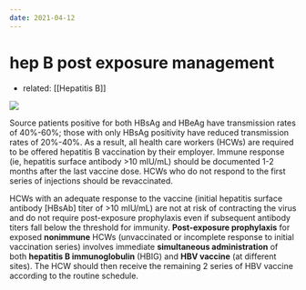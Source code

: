 ```yaml
---
date: 2021-04-12
---
```


# hep B post exposure management

- related: [[Hepatitis B]]

<!-- hep B post-exposure management -->

![](https://photos.thisispiggy.com/file/wikiFiles/image-20200601203613066.png)

Source patients positive for both HBsAg and HBeAg have transmission rates of 40%-60%; those with only HBsAg positivity have reduced transmission rates of 20%-40%. As a result, all health care workers (HCWs) are required to be offered hepatitis B vaccination by their employer. Immune response (ie, hepatitis surface antibody >10 mIU/mL) should be documented 1-2 months after the last vaccine dose. HCWs who do not respond to the first series of injections should be revaccinated.

HCWs with an adequate response to the vaccine (initial hepatitis surface antibody \[HBsAb] titer of >10 mIU/mL) are not at risk of contracting the virus and do not require post-exposure prophylaxis even if subsequent antibody titers fall below the threshold for immunity. **Post-exposure prophylaxis** for exposed **nonimmune** HCWs (unvaccinated or incomplete response to initial vaccination series) involves immediate **simultaneous administration** of both **hepatitis B immunoglobulin** (HBIG) and **HBV vaccine** (at different sites). The HCW should then receive the remaining 2 series of HBV vaccine according to the routine schedule.
